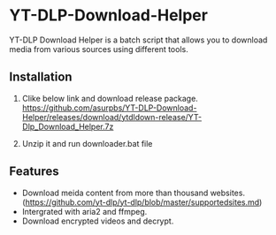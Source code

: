 # YT-DLP-Download-Helper

YT-DLP Download Helper is a batch script that allows you to download media from various sources using different tools.

## Installation

1.  Clike below link and download release package.
https://github.com/asurpbs/YT-DLP-Download-Helper/releases/download/ytdldown-release/YT-Dlp_Download_Helper.7z

2. Unzip it and run downloader.bat file

## Features

- Download meida content from more than thousand websites. (https://github.com/yt-dlp/yt-dlp/blob/master/supportedsites.md)
- Intergrated with aria2 and ffmpeg.
- Download encrypted videos and decrypt.

